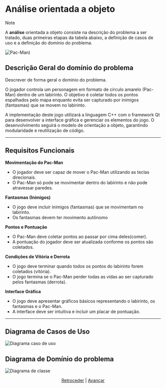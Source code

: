 # Análise orientada a objeto
> [!NOTE]
> <p>A <strong>análise</strong> orientada a objeto consiste na descrição do problema a ser tratado, duas primeiras etapas da tabela abaixo, a definição de casos de uso e a definição do domínio do problema.</p>

![Pac-Man](https://upload.wikimedia.org/wikipedia/en/5/59/Pac-man.png))

## Descrição Geral do domínio do problema

Descrever de forma geral o domínio do problema.

O jogador controla um personagem em formato de círculo amarelo (Pac-Man) dentro de um labirinto. O objetivo é coletar todos os pontos espalhados pelo mapa enquanto evita ser capturado por inimigos (fantasmas) que se movem no labirinto.  

A implementação deste jogo utilizará a linguagem C++ com o framework Qt para desenvolver a interface gráfica e gerenciar os elementos do jogo. O desenvolvimento seguirá o modelo de orientação a objeto, garantindo modularidade e reutilização de código.  

---

## **Requisitos Funcionais**  

 **Movimentação do Pac-Man**  
   - O jogador deve ser capaz de mover o Pac-Man utilizando as teclas direcionais.  
   - O Pac-Man só pode se movimentar dentro do labirinto e não pode atravessar paredes.  

**Fantasmas (Inimigos)**  
   - O jogo deve incluir inimigos (fantasmas) que se movimentam no labirinto.  
   - Os fantasmas devem ter movimento autônomo 

 **Pontos e Pontuação**  
   - O Pac-Man deve coletar pontos ao passar por cima deles(comer).  
   - A pontuação do jogador deve ser atualizada conforme os pontos são coletados.  
 

**Condições de Vitória e Derrota**  
   - O jogo deve terminar quando todos os pontos do labirinto forem coletados (vitória).  
   - O jogo termina se o Pac-Man perder todas as vidas ao ser capturado pelos fantasmas (derrota).  

**Interface Gráfica**  
   - O jogo deve apresentar gráficos básicos representando o labirinto, os fantasmas e o Pac-Man.  
   - A interface deve ser intuitiva e incluir um placar de pontuação.  

---

## Diagrama de Casos de Uso

![Diagrama caso de uso](https://lucid.app/publicSegments/view/b7b94213-ac2b-4ed0-8739-9dbd283790f4/image.png)

 
## Diagrama de Domínio do problema

![Diagrama de classe](https://lucid.app/publicSegments/view/e0fac5c9-59c5-4756-a1bc-d9cd86e8e071/image.png)


<div align="center">

[Retroceder](README.md) | [Avançar](projeto.md)

</div>
